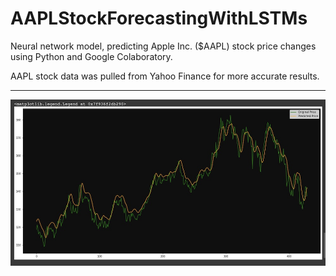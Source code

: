 # AAPLStockForecastingWithLSTMs
Neural network model, predicting Apple Inc. ($AAPL) stock price changes using Python and Google Colaboratory.

AAPL stock data was pulled from Yahoo Finance for more accurate results.

---

![Visualization](assets/Visualization.jpg)
